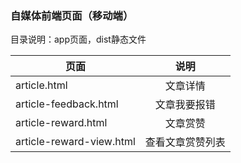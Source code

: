 ### 自媒体前端页面（移动端）
目录说明：app页面，dist静态文件


| 页面           | 说明           | 
| ------------- |:-------------:| 
| article.html               | 文章详情            | 
| article-feedback.html      | 文章我要报错         | 
| article-reward.html        | 文章赏赞            |  
| article-reward-view.html   | 查看文章赏赞列表     |